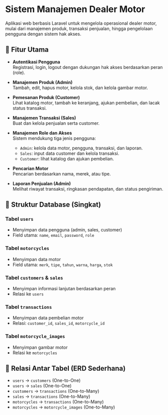 # Sistem Manajemen Dealer Motor

Aplikasi web berbasis Laravel untuk mengelola operasional dealer motor, mulai dari manajemen produk, transaksi penjualan, hingga pengelolaan pengguna dengan sistem hak akses.

## 🎯 Fitur Utama

- **Autentikasi Pengguna**  
  Registrasi, login, logout dengan dukungan hak akses berdasarkan peran (role).

- **Manajemen Produk (Admin)**  
  Tambah, edit, hapus motor, kelola stok, dan kelola gambar motor.

- **Pemesanan Produk (Customer)**  
  Lihat katalog motor, tambah ke keranjang, ajukan pembelian, dan lacak status transaksi.

- **Manajemen Transaksi (Sales)**  
  Buat dan kelola penjualan serta customer.

- **Manajemen Role dan Akses**  
  Sistem mendukung tiga jenis pengguna:
  - `Admin`: kelola data motor, pengguna, transaksi, dan laporan.
  - `Sales`: input data customer dan kelola transaksi.
  - `Customer`: lihat katalog dan ajukan pembelian.

- **Pencarian Motor**  
  Pencarian berdasarkan nama, merek, atau tipe.

- **Laporan Penjualan (Admin)**  
  Melihat riwayat transaksi, ringkasan pendapatan, dan status pengiriman.

## 🧱 Struktur Database (Singkat)

### Tabel `users`
- Menyimpan data pengguna (admin, sales, customer)
- Field utama: `name`, `email`, `password`, `role`

### Tabel `motorcycles`
- Menyimpan data motor
- Field utama: `merk`, `tipe`, `tahun`, `warna`, `harga`, `stok`

### Tabel `customers` & `sales`
- Menyimpan informasi lanjutan berdasarkan peran
- Relasi ke `users`

### Tabel `transactions`
- Menyimpan data pembelian motor
- Relasi: `customer_id`, `sales_id`, `motorcycle_id`

### Tabel `motorcycle_images`
- Menyimpan gambar motor
- Relasi ke `motorcycles`

## 🔁 Relasi Antar Tabel (ERD Sederhana)

- `users` → `customers` (One-to-One)
- `users` → `sales` (One-to-One)
- `customers` → `transactions` (One-to-Many)
- `sales` → `transactions` (One-to-Many)
- `motorcycles` → `transactions` (One-to-Many)
- `motorcycles` → `motorcycle_images` (One-to-Many)


